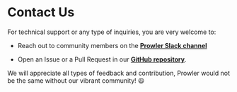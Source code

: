# Contact Us

For technical support or any type of inquiries, you are very welcome to:

- Reach out to community members on the [**Prowler Slack channel**](https://join.slack.com/t/prowler-workspace/shared_invite/zt-1hix76xsl-2uq222JIXrC7Q8It~9ZNog)

- Open an Issue or a Pull Request in our [**GitHub repository**](https://github.com/prowler-cloud/prowler).

We will appreciate all types of feedback and contribution, Prowler would not be the same without our vibrant community! 😃
